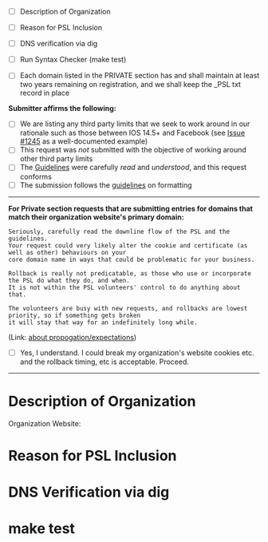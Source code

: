 <!-- #### READ THIS FIRST ####

If you haven't yet, please read our guidelines:
https://github.com/publicsuffix/list/wiki/Guidelines#submit-the-change

If you'd like an example of what an excellent PR looks like
see https://github.com/publicsuffix/list/pull/615
-->

* [ ] Description of Organization
* [ ] Reason for PSL Inclusion
* [ ] DNS verification via dig
* [ ] Run Syntax Checker (make test)

* [ ] Each domain listed in the PRIVATE section has and shall maintain at least two years remaining on registration, and we shall keep the _PSL txt record in place


__Submitter affirms the following:__ 
  * [ ] We are listing any third party limits that we seek to work around in our rationale such as those between IOS 14.5+ and Facebook (see [Issue #1245](https://github.com/publicsuffix/list/issues/1245) as a well-documented example)
  * [ ] This request was _not_ submitted with the objective of working around other third party limits
  * [ ] The [Guidelines](https://github.com/publicsuffix/list/wiki/Guidelines) were carefully _read_ and _understood_, and this request conforms
  * [ ] The submission follows the [guidelines](https://github.com/publicsuffix/list/wiki/Format) on formatting

---
__For Private section requests that are submitting entries for domains that match their organization website's primary domain:__

``` 
Seriously, carefully read the downline flow of the PSL and the guidelines.
Your request could very likely alter the cookie and certificate (as well as other) behaviours on your 
core domain name in ways that could be problematic for your business.

Rollback is really not predicatable, as those who use or incorporate the PSL do what they do, and when.
It is not within the PSL volunteers' control to do anything about that.  

The volunteers are busy with new requests, and rollbacks are lowest priority, so if something gets broken 
it will stay that way for an indefinitely long while.
```
(Link: [about propogation/expectations](https://github.com/publicsuffix/list/wiki/Guidelines#appropriate-expectations-on-derivative-propagation-use-or-inclusion))

 * [ ] Yes, I understand.  I could break my organization's website cookies etc. and the rollback timing, etc is acceptable.  Proceed.
---


<!--

As you complete each item in the checklist please mark it with an X

Example:

* [x] Description of Organization

-->

Description of Organization
====

Organization Website: <!-- https://example.com -->

<!--
Please tell us who you are and represent (i.e. individual, 
non-profit volunteer, engineer at a business) and what you 
do (i.e. DynDNS, Hosting, etc)

For the org description, there is less interest in the 
promotional / marketing information about the org and more 
a focus on having concise description of the core focus of 
the submitting org, specifically with context/connection 
to this request.
-->

Reason for PSL Inclusion
====

<!--
Please tell us why your domain(s) should be listed in the PSL
(i.e. Cookie Security, Let's Encrypt issuance, IOS/Facebook, 
Cloudflare etc) and clearly confirm that any private section 
names hold registration term longer than 2 years and shall 
maintain more than 1 year term in order to remain listed.

Please also include the numbers of any past Issue # or PR # 
specifically related to this submission or section.
-->

DNS Verification via dig
=======

<!--
For each domain you'd like to add to the list please create
a DNS verification record pointing to your pull request.

For example, if you'd like to add example.com and example.net
you would need to provide the following verifications:

```
dig +short TXT _psl.example.com
"https://github.com/publicsuffix/list/pull/XXXX"
```

```
dig +short TXT _psl.example.net
"https://github.com/publicsuffix/list/pull/XXXX"
```

Note that XXXX is replaced with the number of your pull request.

We ask that you leave this record in place while you want 
your entry to remain in the PSL, so that future (TBD) 
automation can remove entries where the record is not present.

-->

make test
=========

<!--
Please verify that you followed the correct syntax and nothing broke

git clone https://github.com/publicsuffix/list.git
cd list
make test

Simply let us know that you ran the test
-->

